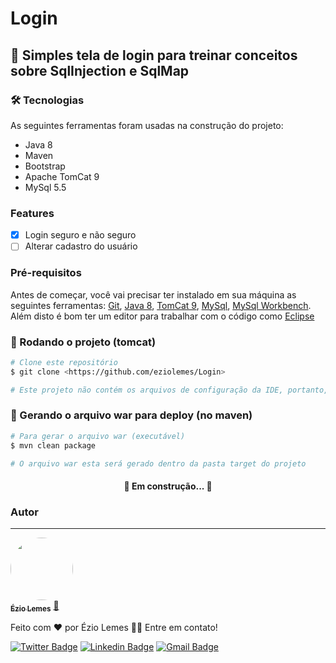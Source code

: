 # Login
## 🚀 Simples tela de login para treinar conceitos sobre SqlInjection e SqlMap

### 🛠 Tecnologias

As seguintes ferramentas foram usadas na construção do projeto:

- Java 8
- Maven
- Bootstrap
- Apache TomCat 9
- MySql 5.5

### Features

- [x] Login seguro e não seguro
- [ ] Alterar cadastro do usuário

### Pré-requisitos

Antes de começar, você vai precisar ter instalado em sua máquina as seguintes ferramentas:
[Git](https://git-scm.com), [Java 8](https://www.oracle.com/br/java/technologies/javase/javase-jdk8-downloads.html), [TomCat 9](https://tomcat.apache.org/download-90.cgi), [MySql](https://downloads.mysql.com/archives/installer/), [MySql Workbench](https://dev.mysql.com/downloads/workbench/). 
Além disto é bom ter um editor para trabalhar com o código como [Eclipse](https://www.eclipse.org/downloads/packages/)

### 🎲 Rodando o projeto (tomcat)

```bash
# Clone este repositório
$ git clone <https://github.com/eziolemes/Login>

# Este projeto não contém os arquivos de configuração da IDE, portanto, precisa criar um novo projeto maven do tipo webapp e jogar os arquivos novos dentro dele.
```

### 🎲 Gerando o arquivo war para deploy (no maven)

```bash
# Para gerar o arquivo war (executável)
$ mvn clean package

# O arquivo war esta será gerado dentro da pasta target do projeto
```


<h4 align="center"> 
	🚧  Em construção...  🚧
</h4>



### Autor
---

<a href="https://github.com/eziolemes">
 <img style="border-radius: 50%;" src="https://avatars0.githubusercontent.com/u/46937523?s=460&u=1bc6e301e80c3030880862e2d12e65b854c6b107&v=4" width="100px;" alt=""/>
 <br />
 <sub><b>Ézio Lemes</b></sub></a> <a href="https://github.com/eziolemes/" title="GitHub">🚀</a>


Feito com ❤️ por Ézio Lemes 👋🏽 Entre em contato!

[![Twitter Badge](https://img.shields.io/badge/-@eziolemes-1ca0f1?style=flat-square&labelColor=1ca0f1&logo=twitter&logoColor=white&link=https://twitter.com/eziolemes)](https://twitter.com/eziolemes) [![Linkedin Badge](https://img.shields.io/badge/-Ézio-blue?style=flat-square&logo=Linkedin&logoColor=white&link=https://www.linkedin.com/in/ezio-lemes/)](https://www.linkedin.com/in/ezio-lemes/) 
[![Gmail Badge](https://img.shields.io/badge/-eziolemes@gmail.com-c14438?style=flat-square&logo=Gmail&logoColor=white&link=mailto:eziolemes@gmail.com)](mailto:eziolemes@gmail.com)
